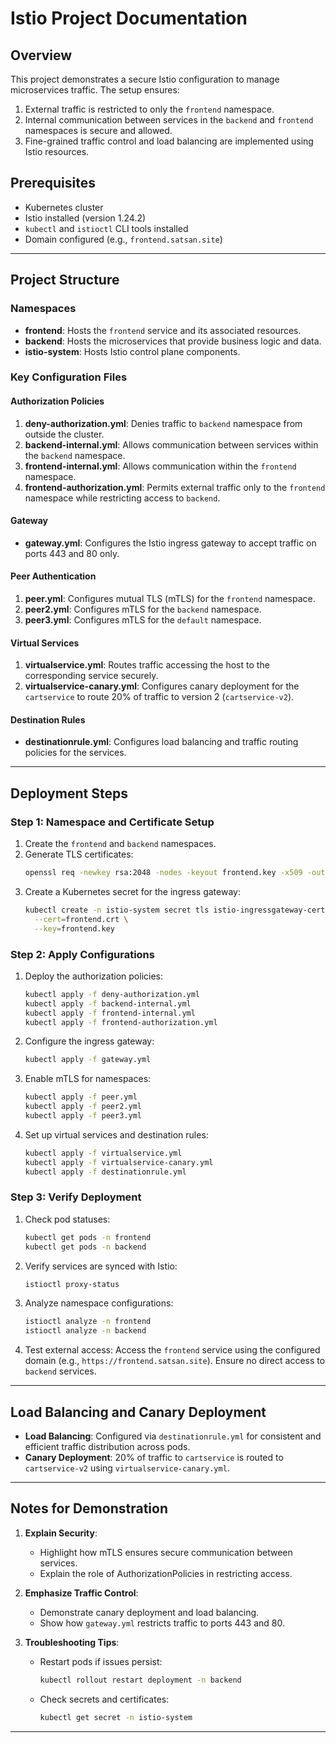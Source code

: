 # Istio Project Documentation

## Overview
This project demonstrates a secure Istio configuration to manage microservices traffic. The setup ensures:

1. External traffic is restricted to only the `frontend` namespace.
2. Internal communication between services in the `backend` and `frontend` namespaces is secure and allowed.
3. Fine-grained traffic control and load balancing are implemented using Istio resources.

## Prerequisites
- Kubernetes cluster
- Istio installed (version 1.24.2)
- `kubectl` and `istioctl` CLI tools installed
- Domain configured (e.g., `frontend.satsan.site`)

---

## Project Structure

### Namespaces
- **frontend**: Hosts the `frontend` service and its associated resources.
- **backend**: Hosts the microservices that provide business logic and data.
- **istio-system**: Hosts Istio control plane components.

### Key Configuration Files

#### Authorization Policies
1. **deny-authorization.yml**: Denies traffic to `backend` namespace from outside the cluster.
2. **backend-internal.yml**: Allows communication between services within the `backend` namespace.
3. **frontend-internal.yml**: Allows communication within the `frontend` namespace.
4. **frontend-authorization.yml**: Permits external traffic only to the `frontend` namespace while restricting access to `backend`.

#### Gateway
- **gateway.yml**: Configures the Istio ingress gateway to accept traffic on ports 443 and 80 only.

#### Peer Authentication
1. **peer.yml**: Configures mutual TLS (mTLS) for the `frontend` namespace.
2. **peer2.yml**: Configures mTLS for the `backend` namespace.
3. **peer3.yml**: Configures mTLS for the `default` namespace.

#### Virtual Services
1. **virtualservice.yml**: Routes traffic accessing the host to the corresponding service securely.
2. **virtualservice-canary.yml**: Configures canary deployment for the `cartservice` to route 20% of traffic to version 2 (`cartservice-v2`).

#### Destination Rules
- **destinationrule.yml**: Configures load balancing and traffic routing policies for the services.

---

## Deployment Steps

### Step 1: Namespace and Certificate Setup
1. Create the `frontend` and `backend` namespaces.
2. Generate TLS certificates:
   ```bash
   openssl req -newkey rsa:2048 -nodes -keyout frontend.key -x509 -out frontend.crt -subj "/CN=frontend.satsan.site"
   ```
3. Create a Kubernetes secret for the ingress gateway:
   ```bash
   kubectl create -n istio-system secret tls istio-ingressgateway-certs \
     --cert=frontend.crt \
     --key=frontend.key
   ```

### Step 2: Apply Configurations
1. Deploy the authorization policies:
   ```bash
   kubectl apply -f deny-authorization.yml
   kubectl apply -f backend-internal.yml
   kubectl apply -f frontend-internal.yml
   kubectl apply -f frontend-authorization.yml
   ```
2. Configure the ingress gateway:
   ```bash
   kubectl apply -f gateway.yml
   ```
3. Enable mTLS for namespaces:
   ```bash
   kubectl apply -f peer.yml
   kubectl apply -f peer2.yml
   kubectl apply -f peer3.yml
   ```
4. Set up virtual services and destination rules:
   ```bash
   kubectl apply -f virtualservice.yml
   kubectl apply -f virtualservice-canary.yml
   kubectl apply -f destinationrule.yml
   ```

### Step 3: Verify Deployment
1. Check pod statuses:
   ```bash
   kubectl get pods -n frontend
   kubectl get pods -n backend
   ```
2. Verify services are synced with Istio:
   ```bash
   istioctl proxy-status
   ```
3. Analyze namespace configurations:
   ```bash
   istioctl analyze -n frontend
   istioctl analyze -n backend
   ```
4. Test external access:
   Access the `frontend` service using the configured domain (e.g., `https://frontend.satsan.site`). Ensure no direct access to `backend` services.

---

## Load Balancing and Canary Deployment
- **Load Balancing**: Configured via `destinationrule.yml` for consistent and efficient traffic distribution across pods.
- **Canary Deployment**: 20% of traffic to `cartservice` is routed to `cartservice-v2` using `virtualservice-canary.yml`.

---

## Notes for Demonstration
1. **Explain Security**:
   - Highlight how mTLS ensures secure communication between services.
   - Explain the role of AuthorizationPolicies in restricting access.

2. **Emphasize Traffic Control**:
   - Demonstrate canary deployment and load balancing.
   - Show how `gateway.yml` restricts traffic to ports 443 and 80.

3. **Troubleshooting Tips**:
   - Restart pods if issues persist:
     ```bash
     kubectl rollout restart deployment -n backend
     ```
   - Check secrets and certificates:
     ```bash
     kubectl get secret -n istio-system
     ```

---


